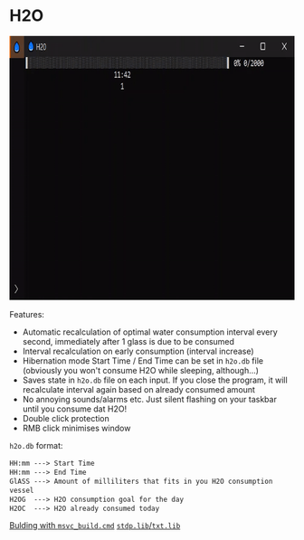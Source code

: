 # H2O

<!-- <img src="readme/h2o.gif" width="533" height="311"> -->
<img src="readme/h2o.gif" width="800" height="467">

Features:
* Automatic recalculation of optimal water consumption interval every second, immediately after 1 glass is due to be consumed
* Interval recalculation on early consumption (interval increase)
* Hibernation mode Start Time / End Time can be set in `h2o.db` file (obviously you won't consume H2O while sleeping, although...)
* Saves state in `h2o.db` file on each input. If you close the program, it will recalculate interval again based on already consumed amount
* No annoying sounds/alarms etc. Just silent flashing on your taskbar until you consume dat H2O!
* Double click protection
* RMB click minimises window

`h2o.db` format:
```
HH:mm ---> Start Time
HH:mm ---> End Time
GlASS ---> Amount of milliliters that fits in you H2O consumption vessel
H2OG  ---> H2O consumption goal for the day
H2OC  ---> H2O already consumed today
```

[Bulding with `msvc_build.cmd`](https://github.com/ScienceDiscoverer/npp_msvc_ide)
[`stdp.lib`/`txt.lib`](https://github.com/ScienceDiscoverer/sd_std_libs)
